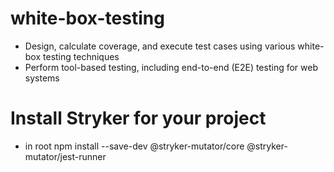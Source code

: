 # white-box-testing

- Design, calculate coverage, and execute test cases using various white-box testing techniques  
- Perform tool-based testing, including end-to-end (E2E) testing for web systems

# Install Stryker for your project

- in root npm install --save-dev @stryker-mutator/core @stryker-mutator/jest-runner
